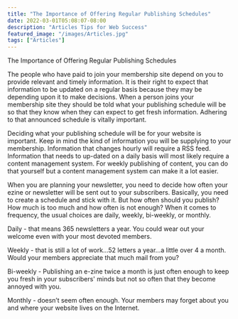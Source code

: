 ```yaml
---
title: "The Importance of Offering Regular Publishing Schedules"
date: 2022-03-01T05:08:07-08:00
description: "Articles Tips for Web Success"
featured_image: "/images/Articles.jpg"
tags: ["Articles"]
---
```


The Importance of Offering Regular Publishing Schedules

The people who have paid to join your membership site depend on you to provide relevant and timely information. It is their right to expect that information to be updated on a regular basis because they may be depending upon it to make decisions. When a person joins your membership site they should be told what your publishing schedule will be so that they know when they can expect to get fresh information. Adhering to that announced schedule is vitally important. 

Deciding what your publishing schedule will be for your website is important. Keep in mind the kind of information you will be supplying to your membership. Information that changes hourly will require a RSS feed. Information that needs to up-dated on a daily basis will most likely require a content management system. For weekly publishing of content, you can do that yourself but a content management system can make it a lot easier. 

When you are planning your newsletter, you need to decide how often your ezine or newsletter will be sent out to your subscribers. Basically, you need to create a schedule and stick with it. But how often should you publish? How much is too much and how often is not enough? When it comes to frequency, the usual choices are daily, weekly, bi-weekly, or monthly. 

Daily - that means 365 newsletters a year. You could wear out your welcome even with your most devoted members.

Weekly - that is still a lot of work…52 letters a year…a little over 4 a month. Would your members appreciate that much mail from you?

Bi-weekly - Publishing an e-zine twice a month is just often enough to keep you fresh in your subscribers' minds but not so often that they become annoyed with you.

Monthly - doesn’t seem often enough. Your members may forget about you and where your website lives on the Internet. 


